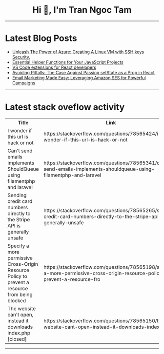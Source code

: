 <h1 align="center">Hi 👋, I'm Tran Ngoc Tam</h1>

---

# Latest Blog Posts 
<!-- BLOG-POST-LIST:START -->
- [Unleash The Power of Azure: Creating A Linux VM with SSH keys Security.](https://dev.to/fola2royal/unleash-the-power-of-azure-creating-a-linux-vm-with-ssh-keys-security-17i4)
- [Essential Helper Functions for Your JavaScript Projects](https://dev.to/utkuyceng/essential-helper-functions-for-your-javascript-projects-1o7e)
- [VS Code extensions for React developers](https://dev.to/utkuyceng/vs-code-extensions-for-react-developers-4i7a)
- [Avoiding Pitfalls: The Case Against Passing setState as a Prop in React](https://dev.to/utkuyceng/avoiding-pitfalls-the-case-against-passing-setstate-as-a-prop-in-react-5018)
- [Email Marketing Made Easy: Leveraging Amazon SES for Powerful Campaigns](https://dev.to/virajlakshitha/email-marketing-made-easy-leveraging-amazon-ses-for-powerful-campaigns-1opp)
<!-- BLOG-POST-LIST:END -->

---

# Latest stack oveflow activity
<table>
  <tr><th>Title</th><th>Link</th></tr>
  <!-- STACKOVERFLOW:START --><tr><td>I wonder if this url is hack or not</td><td>https://stackoverflow.com/questions/78565424/i-wonder-if-this-url-is-hack-or-not</td></tr><tr><td>Can&#39;t send emails implements ShouldQueue using filamentphp and laravel</td><td>https://stackoverflow.com/questions/78565341/cant-send-emails-implements-shouldqueue-using-filamentphp-and-laravel</td></tr><tr><td>Sending credit card numbers directly to the Stripe API is generally unsafe</td><td>https://stackoverflow.com/questions/78565265/sending-credit-card-numbers-directly-to-the-stripe-api-is-generally-unsafe</td></tr><tr><td>Specify a more permissive Cross-Origin Resource Policy to prevent a resource from being blocked</td><td>https://stackoverflow.com/questions/78565198/specify-a-more-permissive-cross-origin-resource-policy-to-prevent-a-resource-fro</td></tr><tr><td>The website can&#39;t open, instead it downloads index.php [closed]</td><td>https://stackoverflow.com/questions/78565150/the-website-cant-open-instead-it-downloads-index-php</td></tr><!-- STACKOVERFLOW:END -->
</table>

---


